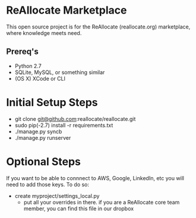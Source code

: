 ReAllocate Marketplace
============================
This open source project is for the ReAllocate (reallocate.org) marketplace, where knowledge meets need.

Prereq's
-----------------
* Python 2.7
* SQLite, MySQL, or something similar
* (OS X) XCode or CLI


Initial Setup Steps
===========

* git clone git@github.com:reallocate/reallocate.git
* sudo pip(-2.7) install -r requirements.txt
* ./manage.py syncb
* ./manage.py runserver

Optional Steps
===========
If you want to be able to connnect to AWS, Google, LinkedIn, etc you will
need to add those keys. To do so:

* create myproject/settings_local.py
   * put all your overrides in there.  if you are a ReAllocate core team member, you can find this file in our dropbox